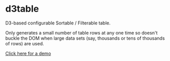 # d3table

D3-based configurable Sortable / Filterable table.

Only generates a small number of table rows at any one time so doesn't buckle the DOM when large data sets (say, thousands or tens of thousands of rows) are used.

[Click here for a demo](https://martingraham.github.io/d3table/demo/d3tableDemo.html)
